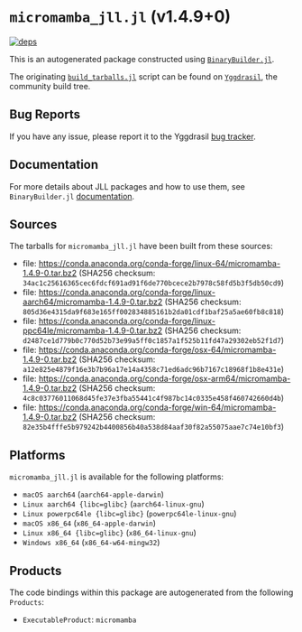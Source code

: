 # `micromamba_jll.jl` (v1.4.9+0)

[![deps](https://juliahub.com/docs/micromamba_jll/deps.svg)](https://juliahub.com/ui/Packages/micromamba_jll/c71yJ?page=2)

This is an autogenerated package constructed using [`BinaryBuilder.jl`](https://github.com/JuliaPackaging/BinaryBuilder.jl).

The originating [`build_tarballs.jl`](https://github.com/JuliaPackaging/Yggdrasil/blob/f72b1c5f022c59f3655fb1ddeb9345fc439c704c/M/micromamba/build_tarballs.jl) script can be found on [`Yggdrasil`](https://github.com/JuliaPackaging/Yggdrasil/), the community build tree.

## Bug Reports

If you have any issue, please report it to the Yggdrasil [bug tracker](https://github.com/JuliaPackaging/Yggdrasil/issues).

## Documentation

For more details about JLL packages and how to use them, see `BinaryBuilder.jl` [documentation](https://docs.binarybuilder.org/stable/jll/).

## Sources

The tarballs for `micromamba_jll.jl` have been built from these sources:

* file: https://conda.anaconda.org/conda-forge/linux-64/micromamba-1.4.9-0.tar.bz2 (SHA256 checksum: `34ac1c25616365cec6fdcf691ad91f6de770bcece2b7978c58fd5b3f5db50cd9`)
* file: https://conda.anaconda.org/conda-forge/linux-aarch64/micromamba-1.4.9-0.tar.bz2 (SHA256 checksum: `805d36e4315da9f683e165ff002834885161b2da01cdf1baf25a5ae60fb8c818`)
* file: https://conda.anaconda.org/conda-forge/linux-ppc64le/micromamba-1.4.9-0.tar.bz2 (SHA256 checksum: `d2487ce1d779b0c770d52b73e99a5ff0c1857a1f525b11fd47a29302eb52f1d7`)
* file: https://conda.anaconda.org/conda-forge/osx-64/micromamba-1.4.9-0.tar.bz2 (SHA256 checksum: `a12e825e4879f16e3b7b96a17e14a4358c71ed6adc96b7167c18968f1b8e431e`)
* file: https://conda.anaconda.org/conda-forge/osx-arm64/micromamba-1.4.9-0.tar.bz2 (SHA256 checksum: `4c8c03776011068d45fe37e3fba55441c4f987bc14c0335e458f460742660d4b`)
* file: https://conda.anaconda.org/conda-forge/win-64/micromamba-1.4.9-0.tar.bz2 (SHA256 checksum: `82e35b4fffe5b979242b4400856b40a538d84aaf30f82a55075aae7c74e10bf3`)

## Platforms

`micromamba_jll.jl` is available for the following platforms:

* `macOS aarch64` (`aarch64-apple-darwin`)
* `Linux aarch64 {libc=glibc}` (`aarch64-linux-gnu`)
* `Linux powerpc64le {libc=glibc}` (`powerpc64le-linux-gnu`)
* `macOS x86_64` (`x86_64-apple-darwin`)
* `Linux x86_64 {libc=glibc}` (`x86_64-linux-gnu`)
* `Windows x86_64` (`x86_64-w64-mingw32`)

## Products

The code bindings within this package are autogenerated from the following `Products`:

* `ExecutableProduct`: `micromamba`

